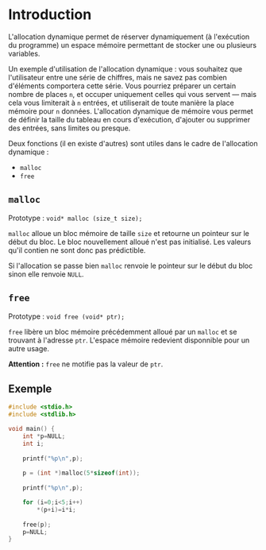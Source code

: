 # Introduction
L'allocation dynamique permet de réserver dynamiquement (à l'exécution du programme) un espace mémoire permettant de stocker une ou plusieurs variables.

Un exemple d'utilisation de l'allocation dynamique : vous souhaitez que l'utilisateur entre une série de chiffres, mais ne savez pas combien d'éléments comportera cette série. Vous pourriez préparer un certain nombre de places `n`, et occuper uniquement celles qui vous servent — mais cela vous limiterait à `n` entrées, et utiliserait de toute manière la place mémoire pour `n` données. L'allocation dynamique de mémoire vous permet de définir la taille du tableau en cours d'exécution, d'ajouter ou supprimer des entrées, sans limites ou presque. 

Deux fonctions (il en existe d'autres) sont utiles dans le cadre de l'allocation dynamique :
- `malloc`
- `free`

## `malloc`

Prototype : `void* malloc (size_t size);`

`malloc` alloue un bloc mémoire de taille `size` et retourne un pointeur sur le début du bloc.
Le bloc nouvellement alloué n'est pas initialisé. Les valeurs qu'il contien ne sont donc pas prédictible.

Si l'allocation se passe bien `malloc` renvoie le pointeur sur le début du bloc sinon elle renvoie `NULL`.

## `free`

Prototype : `void free (void* ptr);`

`free` libère un bloc mémoire précédemment alloué par un `malloc` et se trouvant à l'adresse `ptr`. L'espace mémoire redevient disponnible pour un autre usage.

**Attention :** `free` ne motifie pas la valeur de `ptr`. 

## Exemple

```C runnable
#include <stdio.h>
#include <stdlib.h>

void main() {
	int *p=NULL;
	int i;
	
	printf("%p\n",p);
	
	p = (int *)malloc(5*sizeof(int));
	
	printf("%p\n",p);

	for (i=0;i<5;i++)
		*(p+i)=i*i;
	
	free(p);
	p=NULL;
}
```